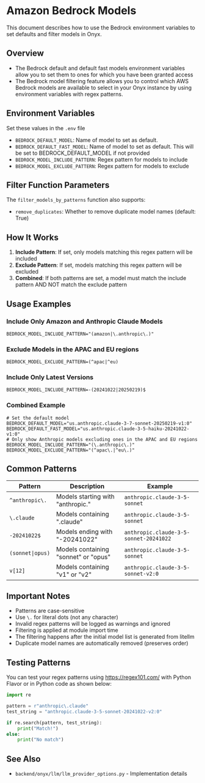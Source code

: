 # Amazon Bedrock Models

This document describes how to use the Bedrock environment variables to set defaults and filter models in Onyx.

## Overview
- The Bedrock default and default fast models environment variables allow you to set them to ones for which you have been granted access
- The Bedrock model filtering feature allows you to control which AWS Bedrock models are available to select in your Onyx instance by using environment variables with regex patterns.

## Environment Variables

Set these values in the `.env` file
- `BEDROCK_DEFAULT_MODEL`: Name of model to set as default.
- `BEDROCK_DEFAULT_FAST_MODEL`: Name of model to set as default. This will be set to BEDROCK_DEFAULT_MODEL if not provided
- `BEDROCK_MODEL_INCLUDE_PATTERN`: Regex pattern for models to include
- `BEDROCK_MODEL_EXCLUDE_PATTERN`: Regex pattern for models to exclude

## Filter Function Parameters

The `filter_models_by_patterns` function also supports:
- `remove_duplicates`: Whether to remove duplicate model names (default: True)

## How It Works

1. **Include Pattern**: If set, only models matching this regex pattern will be included
2. **Exclude Pattern**: If set, models matching this regex pattern will be excluded
3. **Combined**: If both patterns are set, a model must match the include pattern AND NOT match the exclude pattern

## Usage Examples

### Include Only Amazon and Anthropic Claude Models
```
BEDROCK_MODEL_INCLUDE_PATTERN="(amazon|\.anthropic\.)"
```

### Exclude Models in the APAC and EU regions
```
BEDROCK_MODEL_EXCLUDE_PATTERN=(^apac|^eu)
```

### Include Only Latest Versions
```
BEDROCK_MODEL_INCLUDE_PATTERN=-(20241022|20250219)$
```

### Combined Example
```
# Set the default model
BEDROCK_DEFAULT_MODEL="us.anthropic.claude-3-7-sonnet-20250219-v1:0"
BEDROCK_DEFAULT_FAST_MODEL="us.anthropic.claude-3-5-haiku-20241022-v1:0"
# Only show Anthropic models excluding ones in the APAC and EU regions
BEDROCK_MODEL_INCLUDE_PATTERN="(\.anthropic\.)"
BEDROCK_MODEL_EXCLUDE_PATTERN="(^apac\.|^eu\.)"
```

## Common Patterns

| Pattern | Description | Example |
|---------|-------------|---------|
| `^anthropic\.` | Models starting with "anthropic." | `anthropic.claude-3-5-sonnet` |
| `\.claude` | Models containing ".claude" | `anthropic.claude-3-5-sonnet` |
| `-20241022$` | Models ending with "-20241022" | `anthropic.claude-3-5-sonnet-20241022` |
| `(sonnet\|opus)` | Models containing "sonnet" or "opus" | `anthropic.claude-3-5-sonnet` |
| `v[12]` | Models containing "v1" or "v2" | `anthropic.claude-3-5-sonnet-v2:0` |

## Important Notes

- Patterns are case-sensitive
- Use `\.` for literal dots (not any character)
- Invalid regex patterns will be logged as warnings and ignored
- Filtering is applied at module import time
- The filtering happens after the initial model list is generated from litellm
- Duplicate model names are automatically removed (preserves order)

## Testing Patterns

You can test your regex patterns using https://regex101.com/ with Python Flavor or in Python code as shown below:

```python
import re

pattern = r"anthropic\.claude"
test_string = "anthropic.claude-3-5-sonnet-20241022-v2:0"

if re.search(pattern, test_string):
    print("Match!")
else:
    print("No match")
```

## See Also

- `backend/onyx/llm/llm_provider_options.py` - Implementation details